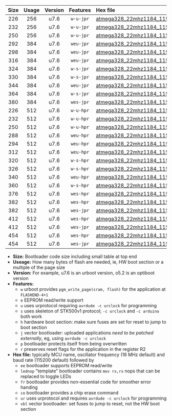 |Size|Usage|Version|Features|Hex file|
|:-:|:-:|:-:|:-:|:--|
|226|256|u7.6|`w-u-jpr`|[atmega328_22mhz1184_115200bps_ur_vbl.hex](https://raw.githubusercontent.com/stefanrueger/urboot/main//atmega328_22mhz1184_115200bps_ur_vbl.hex)|
|232|256|u7.6|`w-u-jpr`|[atmega328_22mhz1184_115200bps_lednop_ur_vbl.hex](https://raw.githubusercontent.com/stefanrueger/urboot/main//atmega328_22mhz1184_115200bps_lednop_ur_vbl.hex)|
|250|256|u7.6|`w-u-jpr`|[atmega328_22mhz1184_115200bps_lednop_fr_ur_vbl.hex](https://raw.githubusercontent.com/stefanrueger/urboot/main//atmega328_22mhz1184_115200bps_lednop_fr_ur_vbl.hex)|
|292|384|u7.6|`weu-jpr`|[atmega328_22mhz1184_115200bps_ee_ur_vbl.hex](https://raw.githubusercontent.com/stefanrueger/urboot/main//atmega328_22mhz1184_115200bps_ee_ur_vbl.hex)|
|298|384|u7.6|`weu-jpr`|[atmega328_22mhz1184_115200bps_ee_lednop_ur_vbl.hex](https://raw.githubusercontent.com/stefanrueger/urboot/main//atmega328_22mhz1184_115200bps_ee_lednop_ur_vbl.hex)|
|316|384|u7.6|`weu-jpr`|[atmega328_22mhz1184_115200bps_ee_lednop_fr_ur_vbl.hex](https://raw.githubusercontent.com/stefanrueger/urboot/main//atmega328_22mhz1184_115200bps_ee_lednop_fr_ur_vbl.hex)|
|324|384|u7.6|`w-s-jpr`|[atmega328_22mhz1184_115200bps_vbl.hex](https://raw.githubusercontent.com/stefanrueger/urboot/main//atmega328_22mhz1184_115200bps_vbl.hex)|
|330|384|u7.6|`w-s-jpr`|[atmega328_22mhz1184_115200bps_lednop_vbl.hex](https://raw.githubusercontent.com/stefanrueger/urboot/main//atmega328_22mhz1184_115200bps_lednop_vbl.hex)|
|344|384|u7.6|`weu-jpr`|[atmega328_22mhz1184_115200bps_ee_lednop_fr_ce_ur_vbl.hex](https://raw.githubusercontent.com/stefanrueger/urboot/main//atmega328_22mhz1184_115200bps_ee_lednop_fr_ce_ur_vbl.hex)|
|364|384|u7.6|`w-s-jpr`|[atmega328_22mhz1184_115200bps_lednop_fr_vbl.hex](https://raw.githubusercontent.com/stefanrueger/urboot/main//atmega328_22mhz1184_115200bps_lednop_fr_vbl.hex)|
|380|384|u7.6|`wes-jpr`|[atmega328_22mhz1184_115200bps_ee_vbl.hex](https://raw.githubusercontent.com/stefanrueger/urboot/main//atmega328_22mhz1184_115200bps_ee_vbl.hex)|
|226|512|u7.6|`w-u-hpr`|[atmega328_22mhz1184_115200bps_ur.hex](https://raw.githubusercontent.com/stefanrueger/urboot/main//atmega328_22mhz1184_115200bps_ur.hex)|
|232|512|u7.6|`w-u-hpr`|[atmega328_22mhz1184_115200bps_lednop_ur.hex](https://raw.githubusercontent.com/stefanrueger/urboot/main//atmega328_22mhz1184_115200bps_lednop_ur.hex)|
|250|512|u7.6|`w-u-hpr`|[atmega328_22mhz1184_115200bps_lednop_fr_ur.hex](https://raw.githubusercontent.com/stefanrueger/urboot/main//atmega328_22mhz1184_115200bps_lednop_fr_ur.hex)|
|288|512|u7.6|`weu-hpr`|[atmega328_22mhz1184_115200bps_ee_ur.hex](https://raw.githubusercontent.com/stefanrueger/urboot/main//atmega328_22mhz1184_115200bps_ee_ur.hex)|
|294|512|u7.6|`weu-hpr`|[atmega328_22mhz1184_115200bps_ee_lednop_ur.hex](https://raw.githubusercontent.com/stefanrueger/urboot/main//atmega328_22mhz1184_115200bps_ee_lednop_ur.hex)|
|312|512|u7.6|`weu-hpr`|[atmega328_22mhz1184_115200bps_ee_lednop_fr_ur.hex](https://raw.githubusercontent.com/stefanrueger/urboot/main//atmega328_22mhz1184_115200bps_ee_lednop_fr_ur.hex)|
|320|512|u7.6|`w-s-hpr`|[atmega328_22mhz1184_115200bps.hex](https://raw.githubusercontent.com/stefanrueger/urboot/main//atmega328_22mhz1184_115200bps.hex)|
|326|512|u7.6|`w-s-hpr`|[atmega328_22mhz1184_115200bps_lednop.hex](https://raw.githubusercontent.com/stefanrueger/urboot/main//atmega328_22mhz1184_115200bps_lednop.hex)|
|340|512|u7.6|`weu-hpr`|[atmega328_22mhz1184_115200bps_ee_lednop_fr_ce_ur.hex](https://raw.githubusercontent.com/stefanrueger/urboot/main//atmega328_22mhz1184_115200bps_ee_lednop_fr_ce_ur.hex)|
|360|512|u7.6|`w-s-hpr`|[atmega328_22mhz1184_115200bps_lednop_fr.hex](https://raw.githubusercontent.com/stefanrueger/urboot/main//atmega328_22mhz1184_115200bps_lednop_fr.hex)|
|376|512|u7.6|`wes-hpr`|[atmega328_22mhz1184_115200bps_ee.hex](https://raw.githubusercontent.com/stefanrueger/urboot/main//atmega328_22mhz1184_115200bps_ee.hex)|
|382|512|u7.6|`wes-hpr`|[atmega328_22mhz1184_115200bps_ee_lednop.hex](https://raw.githubusercontent.com/stefanrueger/urboot/main//atmega328_22mhz1184_115200bps_ee_lednop.hex)|
|382|512|u7.6|`wes-jpr`|[atmega328_22mhz1184_115200bps_ee_lednop_vbl.hex](https://raw.githubusercontent.com/stefanrueger/urboot/main//atmega328_22mhz1184_115200bps_ee_lednop_vbl.hex)|
|412|512|u7.6|`wes-hpr`|[atmega328_22mhz1184_115200bps_ee_lednop_fr.hex](https://raw.githubusercontent.com/stefanrueger/urboot/main//atmega328_22mhz1184_115200bps_ee_lednop_fr.hex)|
|412|512|u7.6|`wes-jpr`|[atmega328_22mhz1184_115200bps_ee_lednop_fr_vbl.hex](https://raw.githubusercontent.com/stefanrueger/urboot/main//atmega328_22mhz1184_115200bps_ee_lednop_fr_vbl.hex)|
|454|512|u7.6|`wes-hpr`|[atmega328_22mhz1184_115200bps_ee_lednop_fr_ce.hex](https://raw.githubusercontent.com/stefanrueger/urboot/main//atmega328_22mhz1184_115200bps_ee_lednop_fr_ce.hex)|
|454|512|u7.6|`wes-jpr`|[atmega328_22mhz1184_115200bps_ee_lednop_fr_ce_vbl.hex](https://raw.githubusercontent.com/stefanrueger/urboot/main//atmega328_22mhz1184_115200bps_ee_lednop_fr_ce_vbl.hex)|

- **Size:** Bootloader code size including small table at top end
- **Useage:** How many bytes of flash are needed, ie, HW boot section or a multiple of the page size
- **Version:** For example, u7.6 is an urboot version, o5.2 is an optiboot version
- **Features:**
  + `w` urboot provides `pgm_write_page(sram, flash)` for the application at `FLASHEND-4+1`
  + `e` EEPROM read/write support
  + `u` uses urprotocol requiring `avrdude -c urclock` for programming
  + `s` uses skeleton of STK500v1 protocol; `-c urclock` and `-c arduino` both work
  + `h` hardware boot section: make sure fuses are set for reset to jump to boot section
  + `j` vector bootloader: uploaded applications *need to be patched externally*, eg, using `avrdude -c urclock`
  + `p` bootloader protects itself from being overwritten
  + `r` preserves reset flags for the application in the register R2
- **Hex file:** typically MCU name, oscillator frequency (16 MHz default) and baud rate (115200 default) followed by
  + `ee` bootloader supports EEPROM read/write
  + `lednop` "template" bootloader contains `mov rx,rx` nops that can be replaced to toggle LEDs
  + `fr` bootloader provides non-essential code for smoother error handing
  + `ce` bootloader provides a chip erase command
  + `ur` uses urprotocol and requires `avrdude -c urclock` for programming
  + `vbl` vector bootloader: set fuses to jump to reset, not the HW boot section

